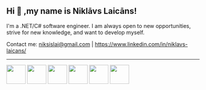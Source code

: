 ## Hi 👋 ,my name is Niklāvs Laicāns!

I'm a .NET/C# software engineer. I am always open to new opportunities, strive for new knowledge, and want to develop myself.

Contact me: niksislai@gmail.com | https://www.linkedin.com/in/niklavs-laicans/
<hr>
<p align="left">
  <img src="https://seeklogo.com/images/C/c-sharp-c-logo-02F17714BA-seeklogo.com.png" width="50">
  <img src="https://iconape.com/wp-content/files/ni/64759/png/git-icon.png" width="50">
  <img src="https://png.pngitem.com/pimgs/s/206-2069813_file-css-and-html-css-logo-svg-hd.png" width="50">
  <img src="" width="50">
  <img src="" width="50">
  <img src="" width="50">
</p>
